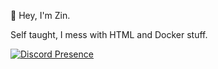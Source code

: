 👋 Hey, I'm Zin.
<div></div>
Self taught, I mess with HTML and Docker stuff.

[![Discord Presence](https://lanyard.cnrad.dev/api/548200697473138708)](https://discord.com/users/548200697473138708)
